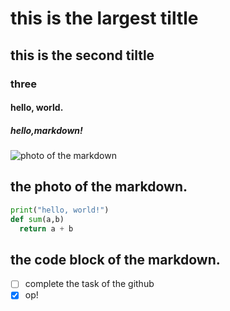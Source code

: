 # this is the largest tiltle
## this is the second tiltle 
### three
#### hello, world.
##### hello,markdown!
![photo of the markdown](https://haowallpaper.com/link/common/file/previewFileImg/16445299426971008)
## the photo of the markdown.
```python
print("hello, world!")
def sum(a,b)
  return a + b
```
## the code block of the markdown.
- [ ] complete the task of the github
- [x] op!
